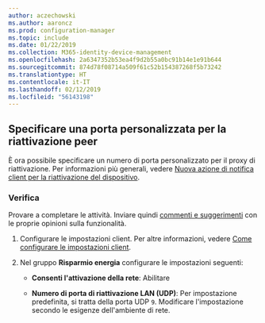 ```yaml
---
author: aczechowski
ms.author: aaroncz
ms.prod: configuration-manager
ms.topic: include
ms.date: 01/22/2019
ms.collection: M365-identity-device-management
ms.openlocfilehash: 2a6347352b53ea4f9d2b55a0bc91b14e1e91b644
ms.sourcegitcommit: 874d78f08714a509f61c52b154387268f5b73242
ms.translationtype: HT
ms.contentlocale: it-IT
ms.lasthandoff: 02/12/2019
ms.locfileid: "56143198"
---
```

## <a name="bkmk_sleep"></a> Specificare una porta personalizzata per la riattivazione peer
<!--3605925-->

È ora possibile specificare un numero di porta personalizzato per il proxy di riattivazione. Per informazioni più generali, vedere [Nuova azione di notifica client per la riattivazione del dispositivo](/sccm/core/get-started/capabilities-in-technical-preview-1810#bkmk_wakeup).


### <a name="try-it-out"></a>Verifica

Provare a completare le attività. Inviare quindi [commenti e suggerimenti](/sccm/core/understand/find-help#product-feedback) con le proprie opinioni sulla funzionalità.

1. Configurare le impostazioni client. Per altre informazioni, vedere [Come configurare le impostazioni client](/sccm/core/clients/deploy/configure-client-settings).  

2. Nel gruppo **Risparmio energia** configurare le impostazioni seguenti:  

    - **Consenti l'attivazione della rete**: Abilitare  

    - **Numero di porta di riattivazione LAN (UDP)**: Per impostazione predefinita, si tratta della porta UDP `9`. Modificare l'impostazione secondo le esigenze dell'ambiente di rete.  

